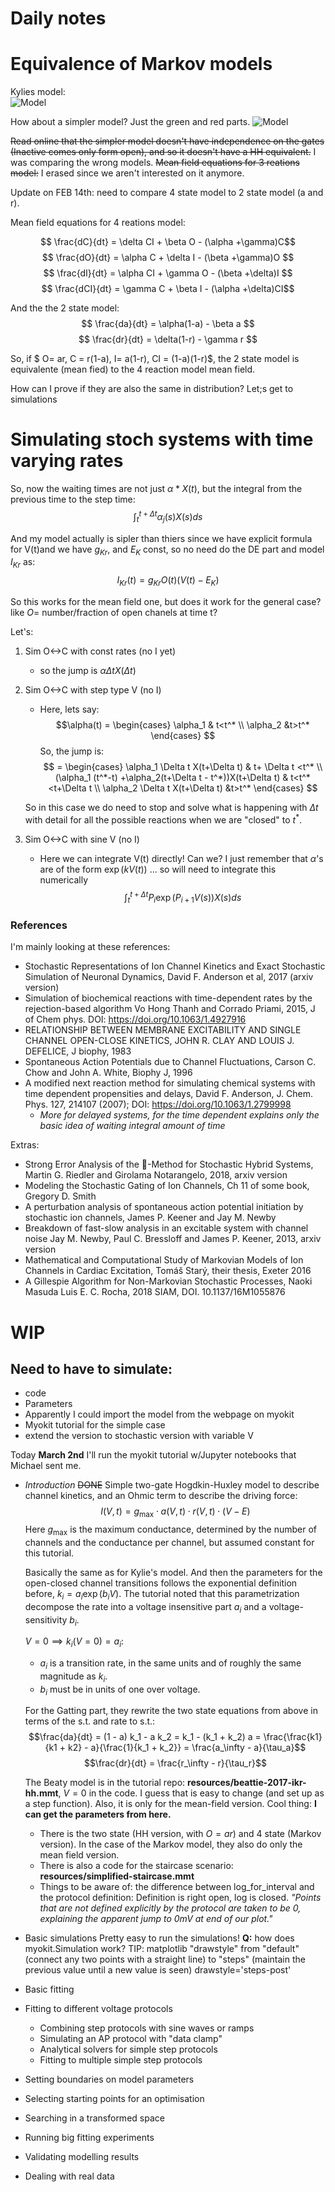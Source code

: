 # Daily notes
# Equivalence of Markov models 
Kylies model:  
![Model](figures/Kylie_model.png)

How about a simpler model? Just the green and red parts. 
![Model](figures/2021-01-27_GMmeeting.png)

~~Read online that the simpler model doesn't have independence on the gates (Inactive comes only form open), and so it doesn't have a HH equivalent.~~ I was comparing the wrong models. 
~~Mean field equations for 3 reations model:~~ I erased since we aren't interested on it anymore.

Update on FEB 14th: need to compare 4 state model to 2 state model (a and r).

Mean field equations for 4 reations model:

$$ \frac{dC}{dt} = \delta CI + \beta O - (\alpha +\gamma)C$$
$$ \frac{dO}{dt} = \alpha C + \delta I - (\beta +\gamma)O $$
$$ \frac{dI}{dt} = \alpha CI + \gamma O - (\beta +\delta)I $$
$$ \frac{dCI}{dt} = \gamma C + \beta I - (\alpha +\delta)CI$$

And the the 2 state model:
$$ \frac{da}{dt} = \alpha(1-a) - \beta a $$ 
$$ \frac{dr}{dt} = \delta(1-r) - \gamma r $$

So, if $ O= ar, C = r(1-a), I= a(1-r), CI = (1-a)(1-r)$, the 2 state model is equivalente (mean fied) to the 4 reaction model mean field.

How can I prove if they are also the same in distribution? Let;s get to simulations

# Simulating stoch systems with time varying rates

So, now the waiting times are not just $\alpha * X(t)$, but the integral from the previous time to the step time:
$$ \int_t^{t +\Delta t} \alpha_j(s) X(s) ds$$ 

And my model actually is sipler than thiers since we have explicit formula for V(t)and we have  $g_{Kr}$, and $E_K$  const, so no need do the DE part and model $I_{Kr}$ as:
$$I_{Kr}(t) = g_{Kr} O(t) (V(t)-E_K)$$

So this works for the mean field one, but does it work for the general case? like $O =$ number/fraction of open chanels at time t? 

Let's:
1. Sim O<->C with const rates (no I yet)
    - so the jump is $\alpha \Delta t X(\Delta t)$

1. Sim O<->C with step type V (no I)
    - Here, lets say: $$\alpha(t) =  \begin{cases} \alpha_1 & t<t^* \\  \alpha_2  &t>t^* \end{cases} $$
    So, the jump is: $$ =  \begin{cases} \alpha_1 \Delta t X(t+\Delta t) & t+  \Delta t <t^* \\ (\alpha_1 (t^*-t) +\alpha_2(t+\Delta t - t^*))X(t+\Delta t)  & t<t^* <t+\Delta t \\  \alpha_2 \Delta t X(t+\Delta t) &t>t^* \end{cases} $$

    So in this case we do need to stop and solve what is happening with $\Delta t$ with detail for all the possible reactions when we are "closed" to $t^*$.

1. Sim O<->C with sine V (no I)
    - Here we can integrate V(t) directly! Can we? I just remember that $\alpha$'s are of the form $\exp(kV(t))$ ... so will need to integrate this numerically 
    $$\int_t^{t+\Delta t} P_i \exp(P_{i+1} V(s)) X(s) ds $$

### References

I'm mainly looking at these references: 
-  Stochastic Representations of Ion Channel Kinetics and Exact Stochastic Simulation of Neuronal Dynamics, David F. Anderson et al, 2017 (arxiv version)
- Simulation of biochemical reactions with time-dependent rates by the rejection-based algorithm Vo Hong Thanh and Corrado Priami, 2015, J of Chem phys. DOI: https://doi.org/10.1063/1.4927916
- RELATIONSHIP BETWEEN MEMBRANE EXCITABILITY AND SINGLE CHANNEL OPEN-CLOSE KINETICS, JOHN R. CLAY AND LOUIS J. DEFELICE, J biophy, 1983
- Spontaneous Action Potentials due to Channel Fluctuations, Carson C. Chow and John A. White, Biophy J, 1996
- A modified next reaction method for simulating chemical systems with time dependent propensities and delays, David F. Anderson, J. Chem. Phys. 127, 214107 (2007); DOI: https://doi.org/10.1063/1.2799998 
    - _More for delayed systems, for the time dependent explains only the basic idea of waiting integral amount of time_


Extras:
- Strong Error Analysis of the -Method for Stochastic Hybrid Systems, Martin G. Riedler and Girolama Notarangelo, 2018, arxiv version
- Modeling the Stochastic Gating of Ion Channels, Ch 11 of some book, Gregory D. Smith
- A perturbation analysis of spontaneous action potential initiation by stochastic ion channels, James P. Keener and Jay M. Newby
- Breakdown of fast-slow analysis in an excitable system with channel noise Jay M. Newby, Paul C. Bressloff and James P. Keener, 2013, arxiv version
- Mathematical and Computational Study of Markovian Models of Ion Channels in Cardiac Excitation, Tomáš Starý, their thesis, Exeter 2016
- A Gillespie Algorithm for Non-Markovian Stochastic Processes, Naoki Masuda Luis E. C. Rocha, 2018 SIAM, DOI. 10.1137/16M1055876


# WIP 

## Need to have to simulate:
- code
- Parameters
- Apparently I could import the model from the webpage on myokit 
- Myokit tutorial for the simple case
- extend the version to stochastic version with variable V

Today __March 2nd__ I'll run the myokit tutorial w/Jupyter notebooks that Michael sent me.
- _Introduction_ ~~DONE~~
    Simple two-gate Hogdkin-Huxley model to describe channel kinetics, and an Ohmic term to describe the driving force: $$I(V, t) = g_\text{max} \cdot a(V, t) \cdot r(V, t) \cdot (V - E)$$ Here $g_\text{max}$ is the maximum conductance, determined by the number of channels and the conductance per channel, but assumed constant for this tutorial. 
    
    Basically the same as for Kylie's model. And then the parameters for the open-closed channel transitions follows the exponential definition before, $k_i = a_i\exp(b_iV)$. The tutorial noted that this parametrization decompose the rate into a voltage insensitive part $a_i$ and a voltage-sensitivity $b_i$. 
    
    $V=0 \implies k_i(V = 0) = a_i$:
    - $a_i$ is a transition rate, in the same units and of roughly the same magnitude as $k_i$. 
    - $b_i$ must be in units of one over voltage.
    
    For the Gatting part, they rewrite the two state equations from above in terms of the s.t. and rate to s.t.:
    $$\frac{da}{dt} = (1 - a) k_1 - a k_2 = k_1 - (k_1 + k_2) a = \frac{\frac{k1}{k1 + k2} - a}{\frac{1}{k_1 + k_2}} = \frac{a_\infty - a}{\tau_a}$$
    $$\frac{dr}{dt} =  \frac{r_\infty - r}{\tau_r}$$

    The Beaty model is in the tutorial repo:  __resources/beattie-2017-ikr-hh.mmt__, $V=0$ in the code. I guess that is easy to change (and set up as a step function). Also, it is only for the mean-field version. Cool thing: __I can get the parameters from here.__
    - There is the two state (HH version, with $O=ar$) and 4 state (Markov version). In the case of the Markov model, they also do only the mean field version.  
    - There is also a code for the staircase scenario: __resources/simplified-staircase.mmt__
    - Things to be aware of: the difference between log_for_interval and the protocol definition: Definition is right open, log is closed. _"Points that are not defined explicitly by the protocol are taken to be 0, explaining the apparent jump to 0mV at end of our plot."_
- Basic simulations
    Pretty easy to run the simulations! __Q:__ how does myokit.Simulation work?
    TIP: matplotlib "drawstyle" from "default" (connect any two points with a straight line) to "steps" (maintain the previous value until a new value is seen) drawstyle='steps-post'
- Basic fitting
- Fitting to different voltage protocols
    - Combining step protocols with sine waves or ramps
    - Simulating an AP protocol with "data clamp"
    - Analytical solvers for simple step protocols
    - Fitting to multiple simple step protocols
- Setting boundaries on model parameters
- Selecting starting points for an optimisation
- Searching in a transformed space
- Running big fitting experiments
- Validating modelling results
- Dealing with real data






